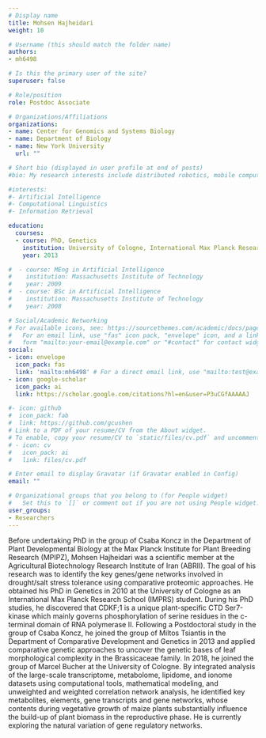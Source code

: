 ```yaml
---
# Display name
title: Mohsen Hajheidari
weight: 10

# Username (this should match the folder name)
authors:
- mh6498

# Is this the primary user of the site?
superuser: false

# Role/position
role: Postdoc Associate

# Organizations/Affiliations
organizations:
- name: Center for Genomics and Systems Biology
- name: Department of Biology
- name: New York University
  url: ""

# Short bio (displayed in user profile at end of posts)
#bio: My research interests include distributed robotics, mobile computing and programmable matter.

#interests:
#- Artificial Intelligence
#- Computational Linguistics
#- Information Retrieval

education:
  courses:
  - course: PhD, Genetics
    institution: University of Cologne, International Max Planck Research School
    year: 2013

#  - course: MEng in Artificial Intelligence
#    institution: Massachusetts Institute of Technology
#    year: 2009
#  - course: BSc in Artificial Intelligence
#    institution: Massachusetts Institute of Technology
#    year: 2008

# Social/Academic Networking
# For available icons, see: https://sourcethemes.com/academic/docs/page-builder/#icons
#   For an email link, use "fas" icon pack, "envelope" icon, and a link in the
#   form "mailto:your-email@example.com" or "#contact" for contact widget.
social:
- icon: envelope
  icon_pack: fas
  link: 'mailto:mh6498' # For a direct email link, use "mailto:test@example.org".
- icon: google-scholar
  icon_pack: ai
  link: https://scholar.google.com/citations?hl=en&user=P3uCGfAAAAAJ

#- icon: github
#  icon_pack: fab
#  link: https://github.com/gcushen
# Link to a PDF of your resume/CV from the About widget.
# To enable, copy your resume/CV to `static/files/cv.pdf` and uncomment the lines below.
# - icon: cv
#   icon_pack: ai
#   link: files/cv.pdf

# Enter email to display Gravatar (if Gravatar enabled in Config)
email: ""

# Organizational groups that you belong to (for People widget)
#   Set this to `[]` or comment out if you are not using People widget.
user_groups:
- Researchers
---
```


Before undertaking PhD in the group of Csaba Koncz in the Department of Plant Developmental Biology at the Max Planck Institute for Plant Breeding Research (MPIPZ), Mohsen Hajheidari was a scientific member at the Agricultural Biotechnology Research Institute of Iran (ABRII). The goal of his research was to identify the key genes/gene networks involved in drought/salt stress tolerance using comparative proteomic approaches. He obtained his PhD in Genetics in 2010 at the University of Cologne as an International Max Planck Research School (IMPRS) student. During his PhD studies, he discovered that CDKF;1 is a unique plant-specific CTD Ser7-kinase which mainly governs phosphorylation of serine residues in the c-terminal domain of RNA polymerase II. Following a Postdoctoral study in the group of Csaba Koncz, he joined the group of Miltos Tsiantis in the Department of Comparative Development and Genetics in 2013 and applied comparative genetic approaches to uncover the genetic bases of leaf morphological complexity in the Brassicaceae family. In 2018, he joined the group of Marcel Bucher at the University of Cologne. By integrated analysis of the large-scale transcriptome, metabolome, lipidome, and ionome datasets using computational tools, mathematical modeling, and unweighted and weighted correlation network analysis, he identified key metabolites, elements, gene transcripts and gene networks, whose contents during vegetative growth of maize plants substantially influence the build-up of plant biomass in the reproductive phase. He is currently exploring the natural variation of gene regulatory networks.
